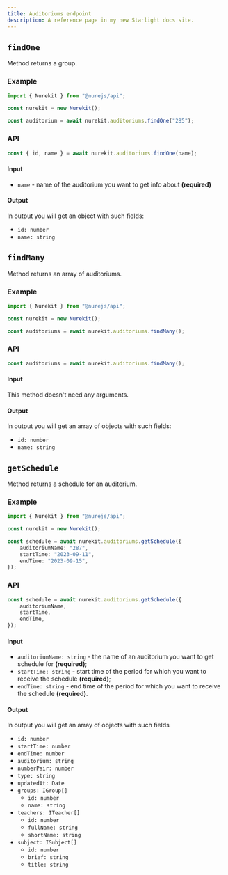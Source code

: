 ```yaml
---
title: Auditoriums endpoint
description: A reference page in my new Starlight docs site.
---
```


## `findOne`

Method returns a group.

### Example

```typescript
import { Nurekit } from "@nurejs/api";

const nurekit = new Nurekit();

const auditorium = await nurekit.auditoriums.findOne("285");
```

### API

```typescript
const { id, name } = await nurekit.auditoriums.findOne(name);
```

#### Input

- `name` - name of the auditorium you want to get info about **(required)**

#### Output

In output you will get an object with such fields:

- `id: number`
- `name: string`

## `findMany`

Method returns an array of auditoriums.

### Example

```typescript
import { Nurekit } from "@nurejs/api";

const nurekit = new Nurekit();

const auditoriums = await nurekit.auditoriums.findMany();
```

### API

```typescript
const auditoriums = await nurekit.auditoriums.findMany();
```

#### Input

This method doesn't need any arguments.

#### Output

In output you will get an array of objects with such fields:

- `id: number`
- `name: string`

## `getSchedule`

Method returns a schedule for an auditorium.

### Example

```typescript
import { Nurekit } from "@nurejs/api";

const nurekit = new Nurekit();

const schedule = await nurekit.auditoriums.getSchedule({
	auditoriumName: "287",
	startTime: "2023-09-11",
	endTime: "2023-09-15",
});
```

### API

```typescript
const schedule = await nurekit.auditoriums.getSchedule({
	auditoriumName,
	startTime,
	endTime,
});
```

#### Input

- `auditoriumName: string` - the name of an auditorium you want to get schedule for **(required)**;
- `startTime: string` - start time of the period for which you want to receive the schedule **(required)**;
- `endTime: string` - end time of the period for which you want to receive the schedule **(required)**.

#### Output

In output you will get an array of objects with such fields

- `id: number`
- `startTime: number`
- `endTime: number`
- `auditorium: string`
- `numberPair: number`
- `type: string`
- `updatedAt: Date`
- `groups: IGroup[]`
  - `id: number`
  - `name: string`
- `teachers: ITeacher[]`
  - `id: number`
  - `fullName: string`
  - `shortName: string`
- `subject: ISubject[]`
  - `id: number`
  - `brief: string`
  - `title: string`
